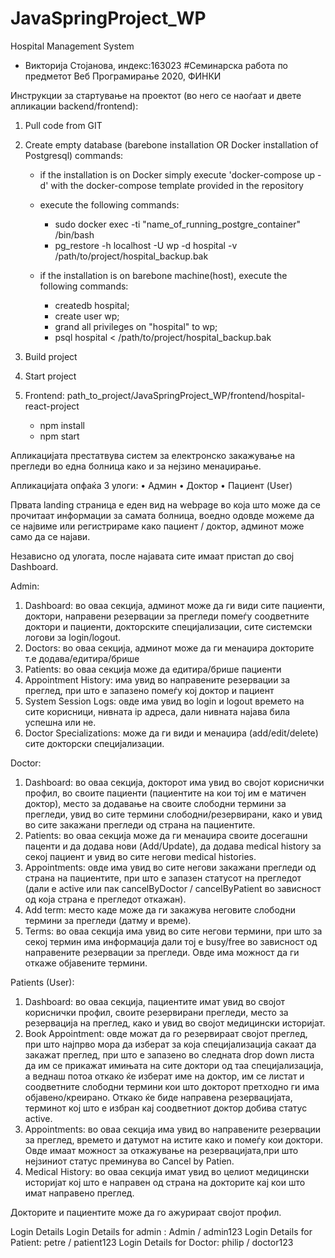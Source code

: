 # JavaSpringProject_WP
Hospital Management System
- Викторија Стојанова, индекс:163023 
#Семинарска работа по предметот Веб Програмирање 2020, ФИНКИ

Инструкции за стартување на проектот (во него се наоѓаат и двете апликации backend/frontend):
1. Pull code from GIT
2. Create empty database (barebone installation OR Docker installation of Postgresql)
commands:
	- if the installation is on Docker simply execute 'docker-compose up -d' with the docker-compose template provided in the repository
  	- execute the following commands:
      - sudo docker exec -ti "name_of_running_postgre_container" /bin/bash
      - pg_restore -h localhost -U wp -d hospital -v /path/to/project/hospital_backup.bak
	
	- if the installation is on barebone machine(host), execute the following commands:
		- createdb hospital;
		- create user wp;
		- grand all privileges on "hospital" to wp;
		- psql hospital < /path/to/project/hospital_backup.bak

3. Build project 
4. Start project
5. Frontend:  path_to_project/JavaSpringProject_WP/frontend/hospital-react-project
	- npm install
	- npm start
	

Aпликацијата престатвува систем за електронско закажување на прегледи во една болница како и за нејзино менаџирање.

Апликацијата опфаќа 3 улоги: 
 • Админ
 • Доктор
 • Пациент (User)

Првата landing страница е еден вид на webpage во која што може да се прочитаат информации за самата болница, воедно одовде можеме да се највиме или регистрираме како пациент / доктор, админот може само да се најави.

Независно од улогата, после најавата сите имаат пристап до свој Dashboard.

Admin:

  1. Dashboard: во оваа секција, админот може да ги види сите пациенти, доктори, направени резервации за прегледи
помеѓу соодветните доктори и пациенти, докторските специјализации, сите системски логови за login/logout.
  2. Doctors: во оваа секција, админот може да ги менаџира докторите т.е додава/едитира/брише
  3. Patients: во оваа секција може да едитира/брише пациенти
  4. Appointment History: има увид во направените резервации за преглед, при што е запазено помеѓу кој доктор и пациент
  5. System Session Logs: овде има увид во login и logout времето на сите корисници, нивната ip адреса, дали нивната најава била успешна или не.
  6. Doctor Specializations: може да ги види и менаџира (add/edit/delete) сите докторски специјализации.

Doctor:

  1. Dashboard: во оваа секција, докторот има увид во својот кориснички профил, во своите пациенти (пациентите на кои тој им е матичен доктор), место за додавање на своите слободни термини за прегледи, увид во сите термини слободни/резервирани, како и увид во сите закажани прегледи од страна на пациентите.
  2. Patients: во оваа секција може да ги менаџира своите досегашни паценти и да додава нови (Add/Update), да додава medical history за секој пациент и увид во сите негови medical histories.
  3. Appointments: овде има увид во сите негови закажани прегледи од страна на пациентите, при што е запазен статусот на прегледот (дали е active или пак cancelByDoctor / cancelByPatient во зависност од која страна е прегледот откажан).
  4. Add term: место каде може да ги закажува неговите слободни термини за прегледи (датму и време).
  5. Terms: во оваа секција има увид во сите негови термини, при што за секој термин има информација дали тој е busy/free во зависност од направените резервации за прегледи. Овде има можност да ги откаже објавените термини.


 Patients (User):

  1. Dashboard: во оваа секција, пациентите имат увид во својот кориснички профил, своите резервирани прегледи, место за резервација на преглед, како и увид во својот медицински историјат.
  2. Book Appointment: овде можат да го резервираат својот преглед, при што најпрво мора да изберат за која специјализација сакаат да закажат преглед, при што е запазено во следната drop down листа да им се прикажат имињата на сите доктори од таа специјализација, а веднаш потоа откако ќе изберат име на доктор,  им се листат и соодветните слободни термини кои што докторот претходно ги има објавено/креирано. Откако ќе биде направена резервацијата, терминот кој што е избран кај соодветниот доктор добива статус active.
  3. Appointments: во оваа секција има увид во направените резервации за преглед, времето и датумот на истите како и помеѓу кои доктори. Овде имаат можност за откажување на резервацијата,при што нејзиниот статус преминува во Cancel by Patien.
  4. Medical History: во оваа секција имат увид во целиот медицински историјат кој што е направен од страна на докторите кај кои што имат направено преглед.

Докторите и пациентите може да го ажурираат својот профил.

Login Details
Login Details for admin : Admin / admin123
Login Details for Patient: petre / patient123
Login Details for Doctor: philip / doctor123



